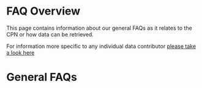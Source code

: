 # FAQ Overview
This page contains information about our general FAQs as it relates to the CPN or how data can be retrieved.

For information more specific to any individual data contributor [please take a look here](/content/contributors)

# General FAQs
